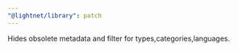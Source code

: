```yaml
---
"@lightnet/library": patch
---
```


Hides obsolete metadata and filter for types,categories,languages.
